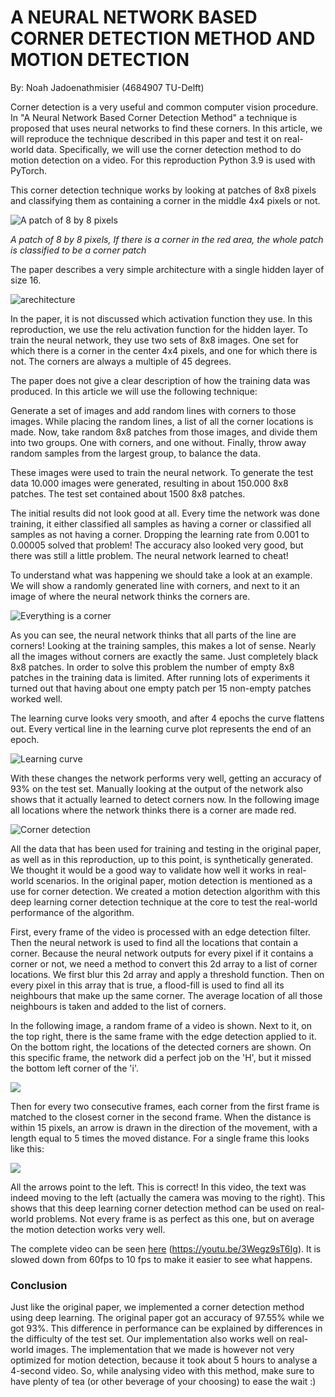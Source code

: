 # A NEURAL NETWORK BASED CORNER DETECTION METHOD AND MOTION DETECTION

By: Noah Jadoenathmisier (4684907 TU-Delft)

Corner detection is a very useful and common computer vision procedure.
In "A Neural Network Based Corner Detection Method" a technique is proposed that uses neural networks to find these corners.
In this article, we will reproduce the technique described in this paper and test it on real-world data.
Specifically, we will use the corner detection method to do motion detection on a video.
For this reproduction Python 3.9 is used with PyTorch.

This corner detection technique works by looking at patches of 8x8 pixels and classifying them as containing a corner in the middle 4x4 pixels or not.

![A patch of 8 by 8 pixels](window_8x8.jpg)

*A patch of 8 by 8 pixels, If there is a corner in the red area, the whole patch is classified to be a corner patch*

The paper describes a very simple architecture with a single hidden layer of size 16.

![arechitecture](argitecture.jpg)

In the paper, it is not discussed which activation function they use.
In this reproduction, we use the relu activation function for the hidden layer.
To train the neural network, they use two sets of 8x8 images.
One set for which there is a corner in the center 4x4 pixels, and one for which there is not.
The corners are always a multiple of 45 degrees.

The paper does not give a clear description of how the training data was produced.
In this article we will use the following technique:

Generate a set of images and add random lines with corners to those images.
While placing the random lines, a list of all the corner locations is made.
Now, take random 8x8 patches from those images, and divide them into two groups.
One with corners, and one without.
Finally, throw away random samples from the largest group, to balance the data.

These images were used to train the neural network.
To generate the test data 10.000 images were generated, resulting in about 150.000 8x8 patches.
The test set contained about 1500 8x8 patches.

The initial results did not look good at all.
Every time the network was done training, it either classified all samples as having a corner or classified all samples as not having a corner.
Dropping the learning rate from 0.001 to 0.00005 solved that problem!
The accuracy also looked very good, but there was still a little problem.
The neural network learned to cheat!

To understand what was happening we should take a look at an example.
We will show a randomly generated line with corners, and next to it an image of where the neural network thinks the corners are.

![Everything is a corner](everything_is_corner.jpg)

As you can see, the neural network thinks that all parts of the line are corners!
Looking at the training samples, this makes a lot of sense.
Nearly all the images without corners are exactly the same.
Just completely black 8x8 patches.
In order to solve this problem the number of empty 8x8 patches in the training data is limited.
After running lots of experiments it turned out that having about one empty patch per 15 non-empty patches worked well.

The learning curve looks very smooth, and after 4 epochs the curve flattens out.
Every vertical line in the learning curve plot represents the end of an epoch.

![Learning curve](learning_curve.png)

With these changes the network performs very well, getting an accuracy of 93% on the test set.
Manually looking at the output of the network also shows that it actually learned to detect corners now.
In the following image all locations where the network thinks there is a corner are made red.

![Corner detection](good_corner_detection.jpg)

All the data that has been used for training and testing in the original paper, as well as in this reproduction, up to this point, is synthetically generated.
We thought it would be a good way to validate how well it works in real-world scenarios.
In the original paper, motion detection is mentioned as a use for corner detection.
We created a motion detection algorithm with this deep learning corner detection technique at the core to test the real-world performance of the algorithm.

First, every frame of the video is processed with an edge detection filter.
Then the neural network is used to find all the locations that contain a corner.
Because the neural network outputs for every pixel if it contains a corner or not, we need a method to convert this 2d array to a list of corner locations.
We first blur this 2d array and apply a threshold function. 
Then on every pixel in this array that is true, a flood-fill is used to find all its neighbours that make up the same corner.
The average location of all those neighbours is taken and added to the list of corners.

In the following image, a random frame of a video is shown.
Next to it, on the top right, there is the same frame with the edge detection applied to it.
On the bottom right, the locations of the detected corners are shown.
On this specific frame, the network did a perfect job on the 'H', but it missed the bottom left corner of the 'i'.

![](video_detection.jpg)

Then for every two consecutive frames, each corner from the first frame is matched to the closest corner in the second frame.
When the distance is within 15 pixels, an arrow is drawn in the direction of the movement, with a length equal to 5 times the moved distance.
For a single frame this looks like this:

![](arrow_frame.jpg)

All the arrows point to the left.
This is correct!
In this video, the text was indeed moving to the left (actually the camera was moving to the right).
This shows that this deep learning corner detection method can be used on real-world problems.
Not every frame is as perfect as this one, but on average the motion detection works very well.

The complete video can be seen [here](https://youtu.be/3Wegz9sT6Ig) (https://youtu.be/3Wegz9sT6Ig).
It is slowed down from 60fps to 10 fps to make it easier to see what happens.

### Conclusion
Just like the original paper, we implemented a corner detection method using deep learning.
The original paper got an accuracy of 97.55% while we got 93%.
This difference in performance can be explained by differences in the difficulty of the test set.
Our implementation also works well on real-world images.
The implementation that we made is however not very optimized for motion detection, because it took about 5 hours to analyse a 4-second video.
So, while analysing video with this method, make sure to have plenty of tea (or other beverage of your choosing) to ease the wait :)
